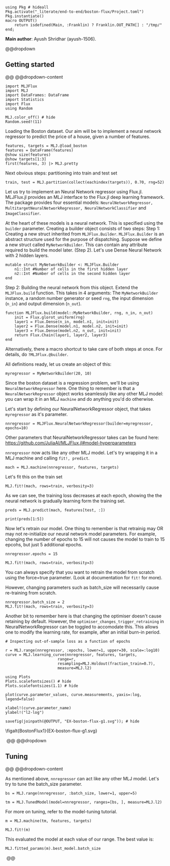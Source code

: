<!--This file was generated, do not modify it.-->
````julia:ex1
using Pkg # hideall
Pkg.activate("_literate/end-to-end/boston-flux/Project.toml")
Pkg.instantiate()
macro OUTPUT()
    return isdefined(Main, :Franklin) ? Franklin.OUT_PATH[] : "/tmp/"
end;
````

**Main author**: Ayush Shridhar (ayush-1506).

@@dropdown
## Getting started
@@
@@dropdown-content

````julia:ex2
import MLJFlux
import MLJ
import DataFrames: DataFrame
import Statistics
import Flux
using Random

MLJ.color_off() # hide
Random.seed!(11)
````

Loading the Boston dataset. Our aim will be to implement a
neural network regressor to predict the price of a house,
given a number of features.

````julia:ex3
features, targets = MLJ.@load_boston
features = DataFrame(features)
@show size(features)
@show targets[1:3]
first(features, 3) |> MLJ.pretty
````

Next obvious steps: partitioning into train and test set

````julia:ex4
train, test = MLJ.partition(collect(eachindex(targets)), 0.70, rng=52)
````

Let us try to implement an Neural Network regressor using
Flux.jl. MLJFlux.jl provides an MLJ interface to the Flux.jl
deep learning framework. The package provides four essential
models: `NeuralNetworkRegressor, MultitargetNeuralNetworkRegressor,
NeuralNetworkClassifier` and `ImageClassifier`.

At the heart of these models is a neural network. This is specified using
the `builder` parameter. Creating a builder object consists of two steps:
Step 1: Creating a new struct inherited from `MLJFlux.Builder`. `MLJFlux.Builder`
is an abstract structure used for the purpose of dispatching. Suppose we define
a new struct called `MyNetworkBuilder`. This can contain any attribute required to
build the model later. (Step 2). Let's use Dense Neural Network with 2 hidden layers.

````julia:ex5
mutable struct MyNetworkBuilder <: MLJFlux.Builder
    n1::Int #Number of cells in the first hidden layer
    n2::Int #Number of cells in the second hidden layer
end
````

Step 2: Building the neural network from this object.  Extend the
`MLJFlux.build` function. This takes in 4 arguments: The
`MyNetworkBuilder` instance, a random number generator or seed
`rng`, the input dimension (`n_in`) and output dimension (`n_out`).

````julia:ex6
function MLJFlux.build(model::MyNetworkBuilder, rng, n_in, n_out)
    init = Flux.glorot_uniform(rng)
    layer1 = Flux.Dense(n_in, model.n1, init=init)
    layer2 = Flux.Dense(model.n1, model.n2, init=init)
    layer3 = Flux.Dense(model.n2, n_out, init=init)
    return Flux.Chain(layer1, layer2, layer3)
end
````

Alternatively, there a macro shortcut to take care of both steps at
once. For details, do `?MLJFlux.@builder`.

All definitions ready, let us create an object of this:

````julia:ex7
myregressor = MyNetworkBuilder(20, 10)
````

Since the boston dataset is a regression problem, we'll be using
`NeuralNetworkRegressor` here. One thing to remember is that
a `NeuralNetworkRegressor` object works seamlessly like any other
MLJ model: you can wrap it in an  MLJ `machine` and do anything
you'd do otherwise.

Let's start by defining our NeuralNetworkRegressor object, that takes `myregressor`
as it's parameter.

````julia:ex8
nnregressor = MLJFlux.NeuralNetworkRegressor(builder=myregressor, epochs=10)
````

Other parameters that NeuralNetworkRegressor takes can be found here:
https://github.com/JuliaAI/MLJFlux.jl#model-hyperparameters

`nnregressor` now acts like any other MLJ model. Let's try wrapping it in a
MLJ machine and calling `fit!, predict`.

````julia:ex9
mach = MLJ.machine(nnregressor, features, targets)
````

Let's fit this on the train set

````julia:ex10
MLJ.fit!(mach, rows=train, verbosity=3)
````

As we can see, the training loss decreases at each epoch, showing the the neural network
is gradually learning form the training set.

````julia:ex11
preds = MLJ.predict(mach, features[test, :])

print(preds[1:5])
````

Now let's retrain our model. One thing to remember is that retrainig may OR may not
re-initialize our neural network model parameters. For example, changing the number of
epochs to 15 will not causes the model to train to 15 epcohs, but just 5 additional
epochs.

````julia:ex12
nnregressor.epochs = 15

MLJ.fit!(mach, rows=train, verbosity=3)
````

You can always specify that you want to retrain the model from scratch using the force=true
parameter. (Look at documentation for `fit!` for more).

However, changing parameters such as batch_size will necessarily cause re-training from scratch.

````julia:ex13
nnregressor.batch_size = 2
MLJ.fit!(mach, rows=train, verbosity=3)
````

Another bit to remember here is that changing the optimiser doesn't cause retaining by default.
However, the `optimiser_changes_trigger_retraining` in NeuralNetworkRegressor can be toggled to
accomodate this. This allows one to modify the learning rate, for example, after an initial burn-in period.

````julia:ex14
# Inspecting out-of-sample loss as a function of epochs

r = MLJ.range(nnregressor, :epochs, lower=1, upper=30, scale=:log10)
curve = MLJ.learning_curve(nnregressor, features, targets,
                       range=r,
                       resampling=MLJ.Holdout(fraction_train=0.7),
                       measure=MLJ.l2)

using Plots
Plots.scalefontsizes() # hide
Plots.scalefontsizes(1.1) # hide

plot(curve.parameter_values, curve.measurements, yaxis=:log, legend=false)

xlabel!(curve.parameter_name)
ylabel!("l2-log")

savefig(joinpath(@OUTPUT, "EX-boston-flux-g1.svg")); # hide
````

\figalt{BostonFlux1}{EX-boston-flux-g1.svg}

‎
@@
@@dropdown
## Tuning
@@
@@dropdown-content

As mentioned above, `nnregressor` can act like any other MLJ model. Let's try to tune the
batch_size parameter.

````julia:ex15
bs = MLJ.range(nnregressor, :batch_size, lower=1, upper=5)

tm = MLJ.TunedModel(model=nnregressor, ranges=[bs, ], measure=MLJ.l2)
````

For more on tuning, refer to the model-tuning tutorial.

````julia:ex16
m = MLJ.machine(tm, features, targets)

MLJ.fit!(m)
````

This evaluated the model at each value of our range.
The best value is:

````julia:ex17
MLJ.fitted_params(m).best_model.batch_size
````

‎
@@

